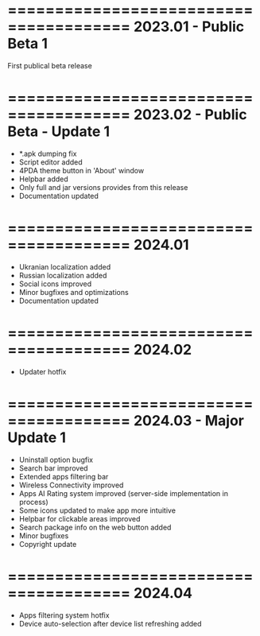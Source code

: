 =======================================
2023.01 - Public Beta 1
=======================================
First publical beta release

=======================================
2023.02 - Public Beta - Update 1
=======================================
- *.apk dumping fix
- Script editor added
- 4PDA theme button in 'About' window
- Helpbar added
- Only full and jar versions provides from this release
- Documentation updated

=======================================
2024.01
=======================================
- Ukranian localization added
- Russian localization added
- Social icons improved
- Minor bugfixes and optimizations
- Documentation updated

=======================================
2024.02
=======================================
- Updater hotfix

=======================================
2024.03 - Major Update 1
=======================================
- Uninstall option bugfix
- Search bar improved
- Extended apps filtering bar
- Wireless Connectivity improved
- Apps AI Rating system improved (server-side implementation in process)
- Some icons updated to make app more intuitive
- Helpbar for clickable areas improved
- Search package info on the web button added
- Minor bugfixes
- Copyright update

=======================================
2024.04
=======================================
- Apps filtering system hotfix
- Device auto-selection after device list refreshing added
